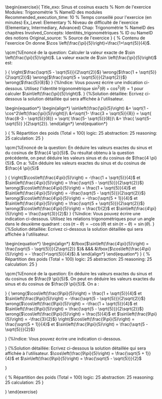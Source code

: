 \begin{exercise}{
Title_exo: Sinus et cosinus exacts % Nom de l'exercice
Modules: Trigonométrie % NameID des modules
Recommended_execution_time: 10 % Temps conseillé pour l'exercice (en minutes)
Ex_Level: Elementary % Niveau de difficulté de l'exercice (Elementary, Intermediary, Advanced)
Chap: Trigonométrie % NameID des chapitres
Involved_Concepts: Identités_trigonométriques % ID ou NameID des notions
Original_source: % Source de l'exercice
}
{
% Contenu de l'exercice
On donne $\cos \left(\frac{\pi}{5}\right)=\frac{1+\sqrt{5}}{4}$.

\qcm{%Enoncé de la question: Calculer la valeur exacte de $\sin \left(\frac{\pi}{5}\right)$.
La valeur exacte de $\sin \left(\frac{\pi}{5}\right)$ est:

}
{
\right{$\frac{\sqrt{5 - \sqrt{5}}}{2\sqrt{2}}$}
\wrong{$\frac{1 + \sqrt{5}}{2\sqrt{2}}$}
\wrong{$\frac{\sqrt{5 + \sqrt{5}}}{2\sqrt{2}}$}
\wrong{$\frac{5}{8}$}
}
{%Indice: Vous pouvez écrire une indication ci-dessous.
Utilisez l'identité trigonométrique $\sin^2\left(\theta\right) + \cos^2\left(\theta\right) = 1$ pour calculer $\sin\left(\frac{\pi}{5}\right)$.
}
{%Solution détaillée: Ecrivez ci-dessous la solution détaillée qui sera affichée à l'utilisateur.


\begin{equation*}
\begin{align*}
\sin\left(\frac{\pi}{5}\right)
&= 
\sqrt{1 - \cos^2\left(\frac{\pi}{5}\right)}\\
&=\sqrt{1- \frac{3 + \sqrt{5}}{8}}
= \sqrt{ \frac{8-3 - \sqrt{5}}{8}} =  \sqrt{ \frac{5- \sqrt{5}}{8}}\\
&= \frac{ \sqrt{5- \sqrt{5}} }{2\sqrt{2}}.
\end{align*}
\end{equation*}

}
{
% Répartition des poids (Total = 100)
logic: 25
abstraction: 25
reasoning: 25
calculation: 25
}

\qcm{%Enoncé de la question: En déduire les valeurs exactes du sinus et du cosinus de $\frac{4 \pi}{5}$.
Du résultat obtenu à la question précédente, on peut déduire les valeurs
sinus et du cosinus de $\frac{4 \pi}{5}$. On a:
%En déduire les valeurs exactes du sinus et du cosinus de $\frac{4 \pi}{5}$

}
{
\right{$\cos\left(\frac{4\pi}{5}\right) = -\frac{1 + \sqrt{5}}{4}$ et $\sin\left(\frac{4\pi}{5}\right) = \frac{\sqrt{5 - \sqrt{5}}}{2\sqrt{2}}$}
\wrong{$\cos\left(\frac{4\pi}{5}\right) = \frac{1 + \sqrt{5}}{4}$ et $\sin\left(\frac{4\pi}{5}\right) = -\frac{\sqrt{5 - \sqrt{5}}}{2\sqrt{2}}$}
\wrong{$\cos\left(\frac{4\pi}{5}\right) = -\frac{\sqrt{5 + 1}}{4}$ et $\sin\left(\frac{4\pi}{5}\right) = \frac{\sqrt{5 + \sqrt{5}}}{2\sqrt{2}}$}
\wrong{$\cos\left(\frac{4\pi}{5}\right) = \frac{1}{2}$ et $\sin\left(\frac{4\pi}{5}\right) = \frac{\sqrt{3}}{2}$}
}
{%Indice: Vous pouvez écrire une indication ci-dessous.
Utilisez les relations trigonométriques pour un angle dans le deuxième quadrant : $\cos\left(\pi - \theta\right) = -\cos(\theta)$ et $\sin\left(\pi - \theta\right) = \sin(\theta)$.
}
{%Solution détaillée: Ecrivez ci-dessous la solution détaillée qui sera affichée à l'utilisateur.


\begin{equation*}
\begin{align*}
&\fbox{$\sin\left(\frac{4\pi}{5}\right)  =  \frac{\sqrt{5 - \sqrt{5}}}{2\sqrt{2}} $}&
&\&&
&\fbox{$\cos\left(\frac{4\pi}{5}\right)  = - \frac{1+\sqrt{5}}{4}$}.&
\end{align*}
\end{equation*}
}
{
% Répartition des poids (Total = 100)
logic: 25
abstraction: 25
reasoning: 25
calculation: 25
}

\qcm{%Enoncé de la question: En déduire les valeurs exactes du sinus et du cosinus de $\frac{9 \pi}{5}$.
On peut en déduire les valeurs exactes du sinus et du cosinus de  $\frac{9 \pi}{5}$. On a :

}
{
\wrong{$\cos\left(\frac{9\pi}{5}\right) = \frac{1 + \sqrt{5}}{4}$ et $\sin\left(\frac{9\pi}{5}\right) = -\frac{\sqrt{5 - \sqrt{5}}}{2\sqrt{2}}$}
\wrong{$\cos\left(\frac{9\pi}{5}\right) = -\frac{1 + \sqrt{5}}{4}$ et $\sin\left(\frac{9\pi}{5}\right) = \frac{\sqrt{5 - \sqrt{5}}}{2\sqrt{2}}$}
\wrong{$\cos\left(\frac{9\pi}{5}\right) = \frac{5}{4}$ et $\sin\left(\frac{9\pi}{5}\right) = -\frac{3}{2}$}
\right{$\cos\left(\frac{9\pi}{5}\right) = \frac{\sqrt{5 + 1}}{4}$ et $\sin\left(\frac{9\pi}{5}\right) = \frac{\sqrt{5 - \sqrt{5}}}{2}$}

}
{%Indice: Vous pouvez écrire une indication ci-dessous.

}
{%Solution détaillée: Ecrivez ci-dessous la solution détaillée qui sera affichée à l'utilisateur.
$\cos\left(\frac{9\pi}{5}\right) = \frac{\sqrt{5 + 1}}{4}$ et $\sin\left(\frac{9\pi}{5}\right) = \frac{\sqrt{5 - \sqrt{5}}}{2}$

}

{
% Répartition des poids (Total = 100)
logic: 25
abstraction: 25
reasoning: 25
calculation: 25
}

}
\end{exercise}


